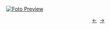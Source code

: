 [![Foto Preview](preview/n772.avif)](https://20essentials.github.io/project-000-772)

<div align="center" style="display: flex; justify-content: center;">
  <a  href="https://github.com/20essentials/project-000-771" target="_blank">&#8592;</a>
  &nbsp;&nbsp;
  <a  href="https://github.com/20essentials/project-000-773" target="_blank">&#8594;</a>
</div>

